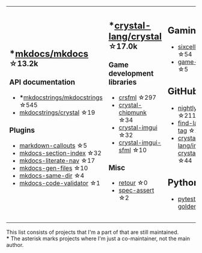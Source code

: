 <table><tr><td>

## **\***[mkdocs/mkdocs](https://github.com/mkdocs/mkdocs) <sup>☆13.2k</sup>

### API documentation

* **\***[mkdocstrings/mkdocstrings](https://github.com/mkdocstrings/mkdocstrings) ☆545
* [mkdocstrings/crystal](https://github.com/mkdocstrings/crystal) ☆19

### Plugins

* [markdown-callouts](https://github.com/oprypin/markdown-callouts) ☆5
* [mkdocs-section-index](https://github.com/oprypin/mkdocs-section-index) ☆32
* [mkdocs-literate-nav](https://github.com/oprypin/mkdocs-literate-nav) ☆17
* [mkdocs-gen-files](https://github.com/oprypin/mkdocs-gen-files) ☆10
* [mkdocs-same-dir](https://github.com/oprypin/mkdocs-same-dir) ☆4
* [mkdocs-code-validator](https://github.com/oprypin/mkdocs-code-validator) ☆1

</td><td>

## **\***[crystal-lang/crystal](https://github.com/crystal-lang/crystal) <sup>☆17.0k</sup>

### Game development libraries

* [crsfml](https://github.com/oprypin/crsfml) ☆297
* [crystal-chipmunk](https://github.com/oprypin/crystal-chipmunk) ☆34
* [crystal-imgui](https://github.com/oprypin/crystal-imgui) ☆32
* [crystal-imgui-sfml](https://github.com/oprypin/crystal-imgui-sfml) ☆10

### Misc

* [retour](https://github.com/oprypin/retour) ☆0
* [spec-assert](https://github.com/oprypin/spec-assert) ☆2
  
&nbsp;

</td><td>

## Gaming

* [sixcells](https://github.com/oprypin/sixcells) ☆54
* [game-bots](https://github.com/oprypin/game-bots) ☆5

## GitHub

* [nightly.link](https://github.com/oprypin/nightly.link) ☆211
* [find-latest-tag](https://github.com/oprypin/find-latest-tag) ☆11
* [crystal-lang/install-crystal](https://github.com/crystal-lang/install-crystal) ☆44

## Python

* [pytest-golden](https://github.com/oprypin/pytest-golden) ☆3

</tr></table>

This list consists of projects that I'm a part of that are still maintained.  
**\*** The asterisk marks projects where I'm just a co-maintainer, not the main author.
